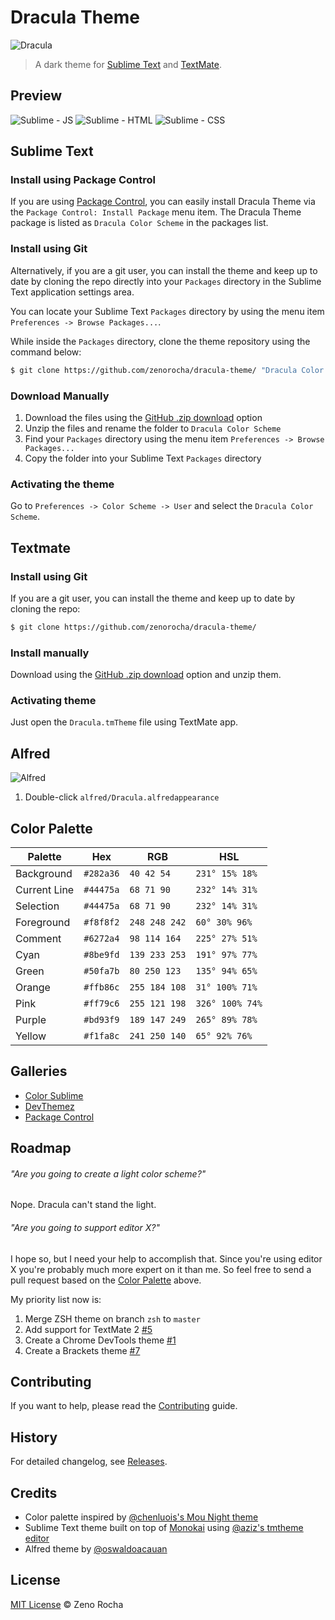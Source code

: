 # Dracula Theme

![Dracula](http://f.cl.ly/items/11430u1b270p0e181p2E/dracula.gif)

> A dark theme for [Sublime Text](http://www.sublimetext.com/3) and [TextMate](http://macromates.com/).

## Preview

![Sublime - JS](http://f.cl.ly/items/0e1B473u0w341P2e3z3Z/dracula-js.png)
![Sublime - HTML](http://f.cl.ly/items/292X1D2f0N1w0i0P2n3u/dracula-html.png)
![Sublime - CSS](http://f.cl.ly/items/0P09431x012A0f3B3V1b/dracula-css.png)

## Sublime Text

### Install using Package Control

If you are using [Package Control](http://wbond.net/sublime_packages/package_control), you can easily install Dracula Theme via the `Package Control: Install Package` menu item. The Dracula Theme package is listed as `Dracula Color Scheme` in the packages list.

### Install using Git

Alternatively, if you are a git user, you can install the theme and keep up to date by cloning the repo directly into your `Packages` directory in the Sublime Text application settings area.

You can locate your Sublime Text `Packages` directory by using the menu item `Preferences -> Browse Packages...`.

While inside the `Packages` directory, clone the theme repository using the command below:

```sh
$ git clone https://github.com/zenorocha/dracula-theme/ "Dracula Color Scheme"
```

### Download Manually

1. Download the files using the [GitHub .zip download](https://github.com/zenorocha/dracula-theme/archive/master.zip) option
2. Unzip the files and rename the folder to `Dracula Color Scheme`
3. Find your `Packages` directory using the menu item  `Preferences -> Browse Packages...`
4. Copy the folder into your Sublime Text `Packages` directory

### Activating the theme

Go to `Preferences -> Color Scheme -> User` and select the `Dracula Color Scheme`.

## Textmate

### Install using Git

If you are a git user, you can install the theme and keep up to date by cloning the repo:

```sh
$ git clone https://github.com/zenorocha/dracula-theme/
```

### Install manually

Download using the [GitHub .zip download](https://github.com/zenorocha/dracula-theme/archive/master.zip) option and unzip them.</p>

### Activating theme

Just open the `Dracula.tmTheme` file using TextMate app.

## Alfred

![Alfred](http://f.cl.ly/items/3y1o2e2v0z1p231U3u0h/Screen%20Shot%202013-10-31%20at%2000.05.15.png)

1. Double-click `alfred/Dracula.alfredappearance`

## Color Palette

Palette      | Hex       | RGB           | HSL
---          | ---       | ---           | ---
Background   | `#282a36` | `40 42 54`    | `231° 15% 18%` 
Current Line | `#44475a` | `68 71 90`    | `232° 14% 31%` 
Selection    | `#44475a` | `68 71 90`    | `232° 14% 31%` 
Foreground   | `#f8f8f2` | `248 248 242` | `60° 30% 96%` 
Comment      | `#6272a4` | `98 114 164`  | `225° 27% 51%` 
Cyan         | `#8be9fd` | `139 233 253` | `191° 97% 77%` 
Green        | `#50fa7b` | `80 250 123`  | `135° 94% 65%` 
Orange       | `#ffb86c` | `255 184 108` | `31° 100% 71%` 
Pink         | `#ff79c6` | `255 121 198` | `326° 100% 74%` 
Purple       | `#bd93f9` | `189 147 249` | `265° 89% 78%` 
Yellow       | `#f1fa8c` | `241 250 140` | `65° 92% 76%` 

## Galleries

* [Color Sublime](http://colorsublime.com/)
* [DevThemez](http://devthemez.com/themes/dracula)
* [Package Control](https://sublime.wbond.net/packages/Dracula%20Color%20Scheme)

## Roadmap

###### "Are you going to create a light color scheme?"

Nope. Dracula can't stand the light.

###### "Are you going to support editor X?"

I hope so, but I need your help to accomplish that. Since you're using editor X you're probably much more expert on it than me. So feel free to send a pull request based on the [Color Palette](#color-palette) above.

My priority list now is:

1. Merge ZSH theme on branch `zsh` to `master`
2. Add support for TextMate 2 [#5](https://github.com/zenorocha/dracula-theme/issues/5)
3. Create a Chrome DevTools theme [#1](https://github.com/zenorocha/dracula-theme/issues/1)
4. Create a Brackets theme [#7](https://github.com/zenorocha/dracula-theme/issues/1)

## Contributing

If you want to help, please read the [Contributing](https://github.com/zenorocha/dracula-theme/blob/master/CONTRIBUTING.md) guide.

## History

For detailed changelog, see [Releases](https://github.com/zenorocha/dracula-theme/releases).

## Credits

* Color palette inspired by [@chenluois's Mou Night theme](http://mouapp.com/)
* Sublime Text theme built on top of [Monokai](http://tmtheme-editor.herokuapp.com/#/Monokai-sublime) using [@aziz's tmtheme editor](http://tmtheme-editor.herokuapp.com/)
* Alfred theme by [@oswaldoacauan](http://oswaldoacaun.com/)

## License

[MIT License](http://zenorocha.mit-license.org/) © Zeno Rocha
